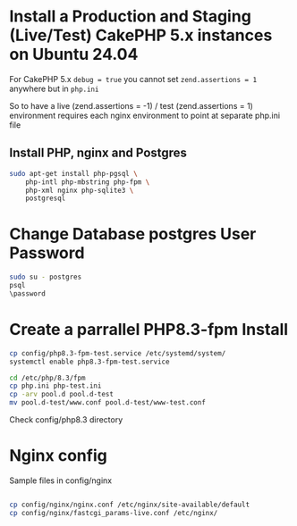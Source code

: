 
# Install a Production and Staging (Live/Test) CakePHP 5.x instances on Ubuntu 24.04

For CakePHP 5.x `debug = true` you cannot set `zend.assertions = 1` anywhere but in `php.ini`

So to have a live (zend.assertions = -1) / test (zend.assertions = 1) environment requires each nginx environment to point at separate php.ini file


## Install PHP, nginx and Postgres

```sh
sudo apt-get install php-pgsql \
    php-intl php-mbstring php-fpm \
    php-xml nginx php-sqlite3 \
    postgresql
```

# Change Database postgres User Password
```sh
sudo su - postgres
psql
\password

```

# Create a parrallel PHP8.3-fpm Install

```sh
cp config/php8.3-fpm-test.service /etc/systemd/system/
systemctl enable php8.3-fpm-test.service
```

```sh
cd /etc/php/8.3/fpm
cp php.ini php-test.ini
cp -arv pool.d pool.d-test
mv pool.d-test/www.conf pool.d-test/www-test.conf
```

Check config/php8.3 directory

# Nginx config
Sample files in config/nginx

```sh

cp config/nginx/nginx.conf /etc/nginx/site-available/default
cp config/nginx/fastcgi_params-live.conf /etc/nginx/

```



